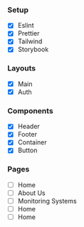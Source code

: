 ### Setup
- [x] Eslint
- [x] Prettier
- [x] Tailwind
- [x] Storybook

### Layouts
- [x] Main
- [x] Auth

### Components
- [x] Header
- [x] Footer
- [x] Container
- [x] Button

### Pages
- [ ] Home
- [ ] About Us
- [ ] Monitoring Systems
- [ ] Home
- [ ] Home
